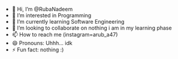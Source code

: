 - 👋 Hi, I’m @RubaNadeem
- 👀 I’m interested in Programming
- 🌱 I’m currently learning Software Engineering
- 💞️ I’m looking to collaborate on nothing i am in my learning phase
- 📫 How to reach me (instagram=arub_a47)
- 😄 Pronouns: Uhhh... idk 
- ⚡ Fun fact: nothing :)

<!---
RubaNadeem/RubaNadeem is a ✨ special ✨ repository because its `README.md` (this file) appears on your GitHub profile.
You can click the Preview link to take a look at your changes.
--->
